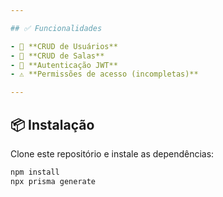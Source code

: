 ```yaml
---

## ✅ Funcionalidades

- 👤 **CRUD de Usuários**  
- 🏢 **CRUD de Salas**  
- 🔐 **Autenticação JWT**  
- ⚠️ **Permissões de acesso (incompletas)**  

---
```


## 📦 Instalação

Clone este repositório e instale as dependências:

```bash
npm install
npx prisma generate
